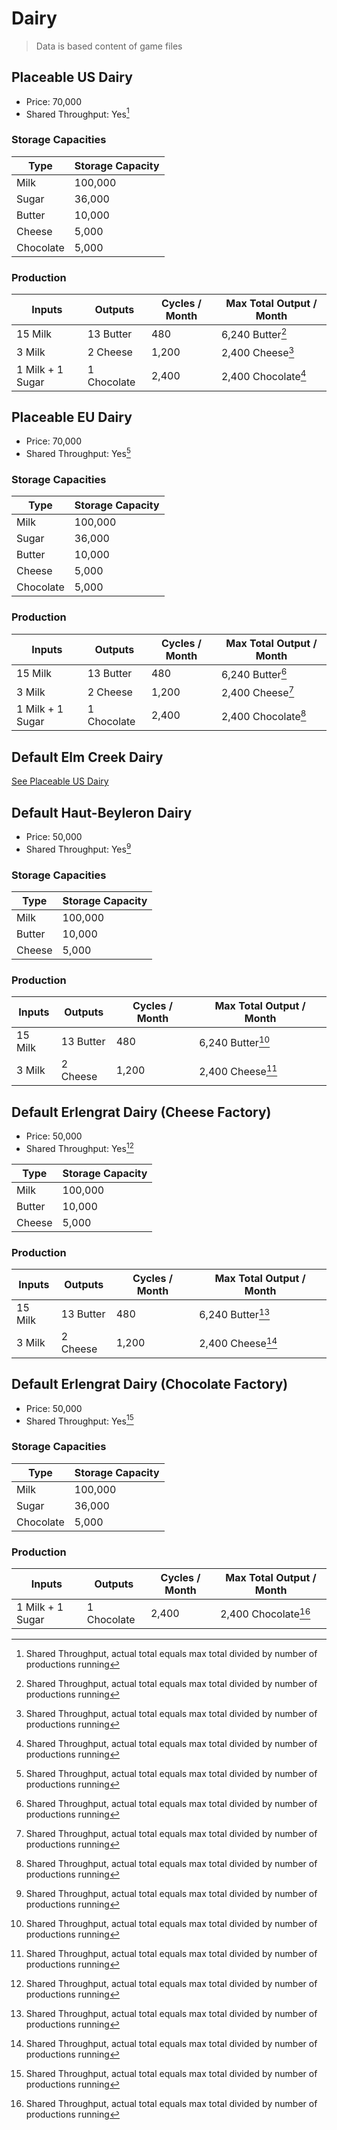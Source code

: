 # Dairy

> Data is based content of game files

## Placeable US Dairy

- Price: 70,000
- Shared Throughput: Yes[^1]

### Storage Capacities

| Type | Storage Capacity |
|---|---|
|Milk|100,000|
|Sugar|36,000|
|Butter|10,000|
|Cheese|5,000|
|Chocolate|5,000|

### Production

| Inputs | Outputs | Cycles / Month | Max Total Output / Month |
|---|---|---|---|
| 15 Milk | 13 Butter | 480 |6,240 Butter[^1] |
| 3 Milk | 2 Cheese | 1,200 |2,400 Cheese[^1] |
| 1 Milk + 1 Sugar | 1 Chocolate | 2,400 | 2,400 Chocolate[^1] |

## Placeable EU Dairy

- Price: 70,000
- Shared Throughput: Yes[^1]

### Storage Capacities

| Type | Storage Capacity |
|---|---|
|Milk|100,000|
|Sugar|36,000|
|Butter|10,000|
|Cheese|5,000|
|Chocolate|5,000|

### Production

| Inputs | Outputs | Cycles / Month | Max Total Output / Month |
|---|---|---|---|
| 15 Milk | 13 Butter | 480 |6,240 Butter[^1] |
| 3 Milk | 2 Cheese | 1,200 |2,400 Cheese[^1] |
| 1 Milk + 1 Sugar | 1 Chocolate | 2,400 | 2,400 Chocolate[^1] |

## Default Elm Creek Dairy

[See Placeable US Dairy](#placeable-us-dairy)

## Default Haut-Beyleron Dairy

- Price: 50,000
- Shared Throughput: Yes[^1]

### Storage Capacities

| Type | Storage Capacity |
|---|---|
|Milk|100,000|
|Butter|10,000|
|Cheese|5,000|

### Production

| Inputs | Outputs | Cycles / Month | Max Total Output / Month |
|---|---|---|---|
| 15 Milk | 13 Butter | 480 |6,240 Butter[^1] |
| 3 Milk | 2 Cheese | 1,200 |2,400 Cheese[^1] |

## Default Erlengrat Dairy (Cheese Factory)

- Price: 50,000
- Shared Throughput: Yes[^1]

| Type | Storage Capacity |
|---|---|
|Milk|100,000|
|Butter|10,000|
|Cheese|5,000|

### Production

| Inputs | Outputs | Cycles / Month | Max Total Output / Month |
|---|---|---|---|
| 15 Milk | 13 Butter | 480 |6,240 Butter[^1] |
| 3 Milk | 2 Cheese | 1,200 |2,400 Cheese[^1] |

## Default Erlengrat Dairy (Chocolate Factory)

- Price: 50,000
- Shared Throughput: Yes[^1]

### Storage Capacities

| Type | Storage Capacity |
|---|---|
|Milk|100,000|
|Sugar|36,000|
|Chocolate|5,000|

### Production

| Inputs | Outputs | Cycles / Month | Max Total Output / Month |
|---|---|---|---|
| 1 Milk + 1 Sugar | 1 Chocolate | 2,400 | 2,400 Chocolate[^1] |

[^1]: Shared Throughput, actual total equals max total divided by number of productions running